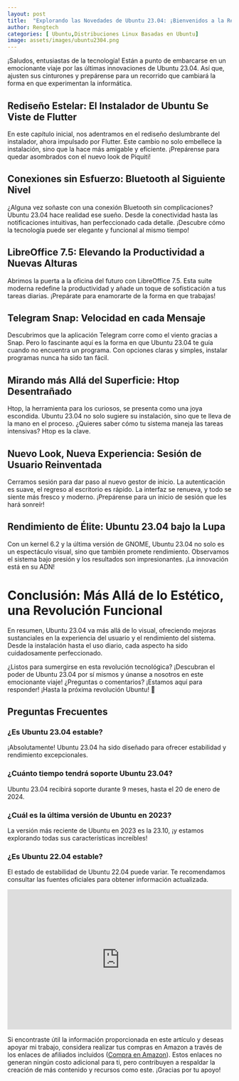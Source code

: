 ```yaml
---
layout: post
title:  "Explorando las Novedades de Ubuntu 23.04: ¡Bienvenidos a la Revolución Tecnológica!"
author: Rengtech
categories: [ Ubuntu,Distribuciones Linux Basadas en Ubuntu]
image: assets/images/ubuntu2304.png
---
```


¡Saludos, entusiastas de la tecnología! Están a punto de embarcarse en un emocionante viaje por las últimas innovaciones de Ubuntu 23.04. Así que, ajusten sus cinturones y prepárense para un recorrido que cambiará la forma en que experimentan la informática.

## Rediseño Estelar: El Instalador de Ubuntu Se Viste de Flutter

En este capítulo inicial, nos adentramos en el rediseño deslumbrante del instalador, ahora impulsado por Flutter. Este cambio no solo embellece la instalación, sino que la hace más amigable y eficiente. ¡Prepárense para quedar asombrados con el nuevo look de Piquiti!

## Conexiones sin Esfuerzo: Bluetooth al Siguiente Nivel

¿Alguna vez soñaste con una conexión Bluetooth sin complicaciones? Ubuntu 23.04 hace realidad ese sueño. Desde la conectividad hasta las notificaciones intuitivas, han perfeccionado cada detalle. ¡Descubre cómo la tecnología puede ser elegante y funcional al mismo tiempo!

## LibreOffice 7.5: Elevando la Productividad a Nuevas Alturas

Abrimos la puerta a la oficina del futuro con LibreOffice 7.5. Esta suite moderna redefine la productividad y añade un toque de sofisticación a tus tareas diarias. ¡Prepárate para enamorarte de la forma en que trabajas!

## Telegram Snap: Velocidad en cada Mensaje

Descubrimos que la aplicación Telegram corre como el viento gracias a Snap. Pero lo fascinante aquí es la forma en que Ubuntu 23.04 te guía cuando no encuentra un programa. Con opciones claras y simples, instalar programas nunca ha sido tan fácil.

## Mirando más Allá del Superficie: Htop Desentrañado

Htop, la herramienta para los curiosos, se presenta como una joya escondida. Ubuntu 23.04 no solo sugiere su instalación, sino que te lleva de la mano en el proceso. ¿Quieres saber cómo tu sistema maneja las tareas intensivas? Htop es la clave.

## Nuevo Look, Nueva Experiencia: Sesión de Usuario Reinventada

Cerramos sesión para dar paso al nuevo gestor de inicio. La autenticación es suave, el regreso al escritorio es rápido. La interfaz se renueva, y todo se siente más fresco y moderno. ¡Prepárense para un inicio de sesión que les hará sonreír!

## Rendimiento de Élite: Ubuntu 23.04 bajo la Lupa

Con un kernel 6.2 y la última versión de GNOME, Ubuntu 23.04 no solo es un espectáculo visual, sino que también promete rendimiento. Observamos el sistema bajo presión y los resultados son impresionantes. ¡La innovación está en su ADN!

# Conclusión: Más Allá de lo Estético, una Revolución Funcional

En resumen, Ubuntu 23.04 va más allá de lo visual, ofreciendo mejoras sustanciales en la experiencia del usuario y el rendimiento del sistema. Desde la instalación hasta el uso diario, cada aspecto ha sido cuidadosamente perfeccionado.

¿Listos para sumergirse en esta revolución tecnológica? ¡Descubran el poder de Ubuntu 23.04 por sí mismos y únanse a nosotros en este emocionante viaje! ¿Preguntas o comentarios? ¡Estamos aquí para responder! ¡Hasta la próxima revolución Ubuntu! 🚀

## Preguntas Frecuentes

### ¿Es Ubuntu 23.04 estable?

¡Absolutamente! Ubuntu 23.04 ha sido diseñado para ofrecer estabilidad y rendimiento excepcionales.

### ¿Cuánto tiempo tendrá soporte Ubuntu 23.04?

Ubuntu 23.04 recibirá soporte durante 9 meses, hasta el 20 de enero de 2024.

### ¿Cuál es la última versión de Ubuntu en 2023?

La versión más reciente de Ubuntu en 2023 es la 23.10, ¡y estamos explorando todas sus características increíbles!

### ¿Es Ubuntu 22.04 estable?

El estado de estabilidad de Ubuntu 22.04 puede variar. Te recomendamos consultar las fuentes oficiales para obtener información actualizada.

<iframe style="width:100%;" height="315" src="https://www.youtube.com/embed/-WMr2GAaL58?si=FBBfpC2M6Ujceeou" frameborder="0" allowfullscreen></iframe>

Si encontraste útil la información proporcionada en este artículo y deseas apoyar mi trabajo, considera realizar tus compras en Amazon a través de los enlaces de afiliados incluidos (<a href="https://amzn.to/3Rknqjn" rel="nofollow">Compra en Amazon</a>). Estos enlaces no generan ningún costo adicional para ti, pero contribuyen a respaldar la creación de más contenido y recursos como este. ¡Gracias por tu apoyo!